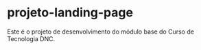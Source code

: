 # projeto-landing-page
Este é o projeto de desenvolvimento do módulo base do Curso de Tecnologia DNC.
